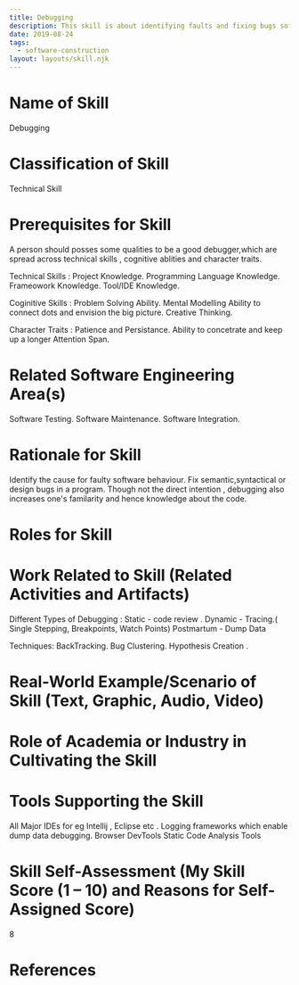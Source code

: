 ```yaml
---
title: Debugging
description: This skill is about identifying faults and fixing bugs software code.
date: 2019-08-24
tags:
  - software-construction
layout: layouts/skill.njk
---
```


# Name of Skill
Debugging

# Classification of Skill
Technical Skill

# Prerequisites for Skill
A person should posses some qualities to be a good debugger,which are spread across technical skills , cognitive ablities and character traits.
 
 Technical Skills :
    Project Knowledge.
    Programming Language Knowledge.
    Frameowork Knowledge.
    Tool/IDE Knowledge.
  
  Coginitive Skills :
    Problem Solving Ability.
    Mental Modelling Ability to connect dots and envision the big picture.
    Creative Thinking.

  Character Traits :
    Patience and Persistance.
    Ability to concetrate and keep up a longer Attention Span.

# Related Software Engineering Area(s)
  Software Testing.
  Software Maintenance.
  Software Integration.

# Rationale for Skill
  Identify the cause for faulty software behaviour.
  Fix semantic,syntactical or design bugs in a program.
  Though not the direct intention , debugging also increases one's familarity and hence knowledge about the code. 

# Roles for Skill
  




# Work Related to Skill (Related Activities and Artifacts)
  Different Types of Debugging : 
    Static - code review . 
    Dynamic - Tracing.( Single Stepping, Breakpoints, Watch Points)
    Postmartum - Dump Data
  
  Techniques:
    BackTracking.
    Bug Clustering. 
    Hypothesis Creation .

# Real-World Example/Scenario of Skill (Text, Graphic, Audio, Video)
# Role of Academia or Industry in Cultivating the Skill
# Tools Supporting the Skill
  All Major IDEs for eg Intellij , Eclipse etc .
  Logging frameworks which enable dump data debugging.
  Browser DevTools
  Static Code Analysis Tools

# Skill Self-Assessment (My Skill Score (1 – 10) and Reasons for Self-Assigned Score)
  8
# References 